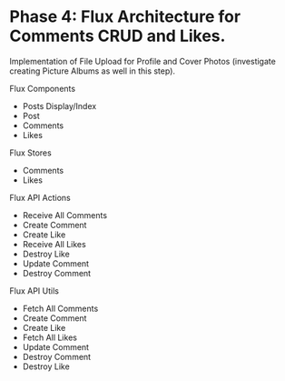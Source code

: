# Phase 4: Flux Architecture for Comments CRUD and Likes. 
  Implementation of File Upload for Profile and Cover Photos 
  (investigate creating Picture Albums as well in this step).


Flux Components
- Posts Display/Index
- Post
- Comments 
- Likes

Flux Stores
- Comments
- Likes

Flux API Actions
- Receive All Comments
- Create Comment
- Create Like
- Receive All Likes
- Destroy Like
- Update Comment
- Destroy Comment

Flux API Utils
- Fetch All Comments
- Create Comment
- Create Like
- Fetch All Likes
- Update Comment
- Destroy Comment
- Destroy Like
